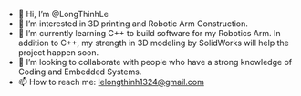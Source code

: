 - 👋 Hi, I’m @LongThinhLe
- 👀 I’m interested in 3D printing and Robotic Arm Construction.
- 🌱 I’m currently learning C++ to build software for my Robotics Arm. In addition to C++, my strength in 3D modeling by SolidWorks will help the project happen soon.
- 💞️ I’m looking to collaborate with people who have a strong knowledge of Coding and Embedded Systems.
- 📫 How to reach me: lelongthinh1324@gmail.com

<!---
LongThinhLe/LongThinhLe is a ✨ special ✨ repository because its `README.md` (this file) appears on your GitHub profile.
You can click the Preview link to take a look at your changes.
--->
